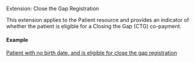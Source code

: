 Extension: Close the Gap Registration

This extension applies to the Patient resource and provides  an indicator of whether the patient is eligible for a Closing the Gap (CTG) co-payment.

#### Example
[Patient with no birth date, and is eligible for close the gap registration](Patient-example2.html)
